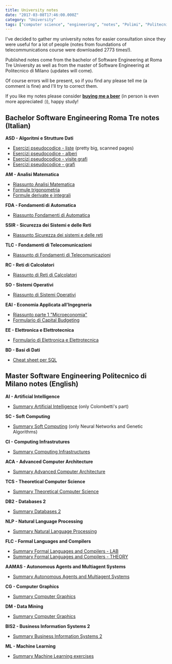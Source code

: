 ```yaml
---
title: University notes
date: "2017-03-08T17:46:00.000Z"
category: "University"
tags: ["computer science", "engineering", "notes", "Polimi", "Politecnico di Milano", "Roma Tre", "university"]
---
```


I've decided to gather my university notes for easier consultation since they were useful for a lot of people (notes from foundations of telecommunications course were downloaded 2773 times!).

Published notes come from the bachelor of Software Engineering at Roma Tre University as well as from the master of Software Engineering at Politecnico di Milano (updates will come).

Of course errors will be present, so if you find any please tell me (a comment is fine) and I'll try to correct them.

If you like my notes please consider **[buying me a beer](https://www.paypal.me/flaprimo)** (in person is even more appreciated :)), happy study!



## Bachelor Software Engineering Roma Tre notes (Italian)

**ASD - Algoritmi e Strutture Dati**

*   [Esercizi pseudocodice - liste](https://www.mediafire.com/file/0rhnavbvwyevv3w/ASD-PSEUDO-LISTE-ESERCIZI.pdf) (pretty big, scanned pages)
*   [Esercizi pseudocodice - alberi](https://www.mediafire.com/file/ubrjbfq8hy87oiy/ASD_-_PSEUDO_-_Esercizi_sugli_alberi.pdf)
*   [Esercizi pseudocodice - visite grafi](https://www.mediafire.com/file/sil00an44ncgy8n/ASD_-_PSEUDO_-_Visite_Grafi.pdf)
*   [Esercizi pseudocodice - grafi](https://www.mediafire.com/file/1ficxi367958dny/ASD_-_PSEUDO_-_Grafi.pdf)

**AM - Analisi Matematica**

*   [Riassunto Analisi Matematica](https://www.mediafire.com/file/if83lr5mdu3u9bi/Riassunto_-_Analisi.pdf)
*   [Formule trigonometria](https://www.mediafire.com/file/amrd6myyekgggc6/Formule_trigonometria.pdf)
*   [Formule derivate e integrali](https://www.mediafire.com/file/11dgd1qlt5q16o2/Derivate_e_Integrali.pdf)

**FDA - Fondamenti di Automatica**

*   [Riassunto Fondamenti di Automatica](https://www.mediafire.com/file/i5qhz8mzsilafz1/FdA_-_Riassunto.pdf)

**SSIR - Sicurezza dei Sistemi e delle Reti**

*   [Riassunto Sicurezza dei sistemi e delle reti](https://www.mediafire.com/file/638pczjm9q8e6xx/Riassunto_-_SSIR.pdf)

**TLC - Fondamenti di Telecomunicazioni**

*   [Riassunto di Fondamenti di Telecomunicazioni](https://www.mediafire.com/file/doj6d37o8sd075f/TLC_-_Formulario.pdf)

**RC - Reti di Calcolatori**

*   [Riassunto di Reti di Calcolatori](https://www.mediafire.com/file/bkq8oiin7xr3do7/Reti_di_Calcolatori.pdf)

**SO - Sistemi Operativi**

*   [Riassunto di Sistemi Operativi](https://www.mediafire.com/file/uari25aip38vnr9/Sistemi_Operativi_-_Appunti.pdf)

**EAI - Economia Applicata all'Ingegneria**

*   [Riassunto parte 1 "Microeconomia"](https://www.mediafire.com/file/ej9980s7si7wda9/1_-_Microeconomia.pdf)
*   [Formulario di Capital Budgeting](https://www.mediafire.com/file/b28tkh6x5f8mehu/Capital_Budgeting_-_Formulario.pdf)

**EE - Elettronica e Elettrotecnica**

*   [Formulario di Elettronica e Elettrotecnica](https://www.mediafire.com/file/oj5r2lxj6i5d779/EE_-_Formulario.pdf)

**BD - Basi di Dati**

*   [Cheat sheet per SQL](https://www.mediafire.com/file/mrydw16ml4wll84/Basi_di_Dati.pdf)

## Master Software Engineering Politecnico di Milano notes (English)

**AI - Artificial Intelligence**

*   [Summary Artificial Intelligence](https://www.mediafire.com/file/ku33izlon3vsazx/Summary_-_Artificial_Intelligence.pdf) (only Colombetti's part)

**SC - Soft Computing**

*   [Summary Soft Computing](https://www.mediafire.com/file/ymic0mud2avpfnh/Summary_-_Soft_Computing.pdf) (only Neural Networks and Genetic Algorithms)

**CI - Computing Infrastrutures**

*   [Summary Computing Infrastructures](https://www.mediafire.com/file/hta5bhdcuuk8z1p/Summary_-_Computing_Infrastructures.pdf)

**ACA - Advanced Computer Architecture**

*   [Summary Advanced Computer Architecture](https://www.mediafire.com/file/ahveic12nf29ds1/Summary_-_Advanced_Computer_Architecture.pdf)

**TCS - Theoretical Computer Science**

*   [Summary Theoretical Computer Science](https://www.mediafire.com/file/60gyeeph49aql71/Summary_-_Theoretical_Computer_Science.pdf)

**DB2 - Databases 2**

*   [Summary Databases 2](https://www.mediafire.com/file/uaratu1kabxg0q5/Summary_-_Databases_2.pdf)

**NLP - Natural Language Processing**

*   [Summary Natural Language Processing](https://www.mediafire.com/file/2ulcialyaq1jqtd/Summary_-_Natural_Language_Processing.pdf)

**FLC - Formal Languages and Compilers**

*   [Summary Formal Languages and Compilers - LAB](https://www.mediafire.com/file/ihouqtboq5ptn2k/Summary_-_Formal_Languages_and_Compilers_Laboratory.pdf/file)
*   [Summary Formal Languages and Compilers - THEORY](https://www.mediafire.com/file/7zjeqqh2qnkgqdc/Summary_-_Formal_Languages_and_Compilers_Theory.pdf/file)

**AAMAS - Autonomous Agents and Multiagent Systems**

*   [Summary Autonomous Agents and Multiagent Systems](https://www.mediafire.com/file/7o7vwjocvxvxixd/Summary_-_Autonomous_Agents_and_Multiagent_Systems.pdf)

**CG - Computer Graphics**

*   [Summary Computer Graphics](https://www.mediafire.com/file/tl6r33a1ha9m9ac/Summary_-_Computer_Graphics.pdf)

**DM - Data Mining**

*   [Summary Computer Graphics](https://www.mediafire.com/file/99xj8ncpbn2u99k/Summary+-+Data+Mining.pdf)

**BIS2 - Business Information Systems 2**

*   [Summary Business Information Systems 2](https://www.mediafire.com/file/zf6od693xee1drt/Summary_-_Business_Information_Systems_2.pdf/file)

**ML - Machine Learning**

*   [Summary Machine Learning exercises](https://www.mediafire.com/file/e6j1pvhgmcmm7rf/Summary_-_Machine_Learning_Exercises.pdf/file)
